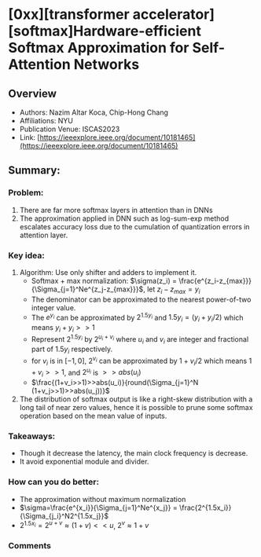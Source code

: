 # [0xx][transformer accelerator][softmax]Hardware-efficient Softmax Approximation for Self-Attention Networks
## Overview
* Authors: Nazim Altar Koca, Chip-Hong Chang
* Affiliations: NYU
* Publication Venue: ISCAS2023
* Link: [https://ieeexplore.ieee.org/document/10181465](https://ieeexplore.ieee.org/document/10181465)
## Summary: 
### Problem:
1. There are far more softmax layers in attention than in DNNs 
2. The approximation applied in DNN such as log-sum-exp method escalates accuracy loss due to the cumulation of quantization errors in attention layer.

### Key idea: 
1. Algorithm: Use only shifter and adders to implement it.
    - Softmax + max normalization: $\sigma(z_i) = \frac{e^{z_i-z_{max}}}{\Sigma_{j=1}^Ne^{z_j-z_{max}}}$, let $z_i-z_{max}=y_i$
    - The denominator can be approximated to the nearest power-of-two integer value.
    - The $e^{y_i}$ can be approximated by $2^{1.5y_i}$ and $1.5y_i=(y_i+y_i/2)$ which means $y_i+y_i>>1$
    - Represent $2^{1.5y_i}$ by $2^{u_i+v_i}$ where $u_i$ and $v_i$ are integer and fractional part of $1.5y_i$ respectively.
    - for $v_i$ is in $[-1,0]$, $2^{v_i}$ can be approximated by $1+v_i/2$ which means $1+v_i>>1$, and $2^{u_i}$ is $>>abs(u_i)$
    - $\frac{(1+v_i>>1)>>abs(u_i)}{round(\Sigma_{j=1}^N (1+v_j>>1)>>abs(u_j))}$
2. The distribution of softmax output is like a right-skew distribution with a long tail of near zero values, hence it is possible to prune some softmax operation based on the mean value of inputs.
### Takeaways: 
- Though it decrease the latency, the main clock frequency is decrease. 
- It avoid exponential module and divider.

### How can you do better:
- The approximation without maximum normalization
- $\sigma=\frac{e^{x_i}}{\Sigma_{j=1}^Ne^{x_j}} = \frac{2^{1.5x_i}}{\Sigma_{j_i}^N2^{1.5x_j}}$
- $2^{1.5x_i}=2^{u+v}\approx (1+v)<<u$, $2^v\approx 1+v$

### Comments
